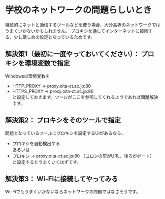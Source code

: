 
<!-- > pandoc misc/network.md --include-in-header=header.txt -s -o misc/network.html -->

# 学校のネットワークの問題らしいとき

継続的にネットと通信するツールなどを使う場合、大分高専のネットワークではうまくいかないかもしれません。
プロキシを通してインターネットに接続する、少し厳しめの設定となっているためです。

## 解決策1（最初に一度やっておいてください）： プロキシを環境変数で指定

Windowsの環境変数を  
- HTTP_PROXY → proxy.oita-ct.ac.jp:80  
- HTTPS_PROXY → proxy.oita-ct.ac.jp:80  
と設定しておきます。ツールがここを参照してくれるようであれば問題解決です。

## 解決策2： プロキシをそのツールで指定

問題となっているツールにプロキシを設定するUIがあるなら、  
- プロキシを自動検出する  
あるいは  
- プロキシ → proxy.oita-ct.ac.jp:80 （コロンの前がURL、後ろがポート）  
と設定するとうまくいくはずです。

## 解決策3： Wi-Fiに接続してやってみる

Wi-Fiでもうまくいかないならネットワークの問題ではなさそうです。
